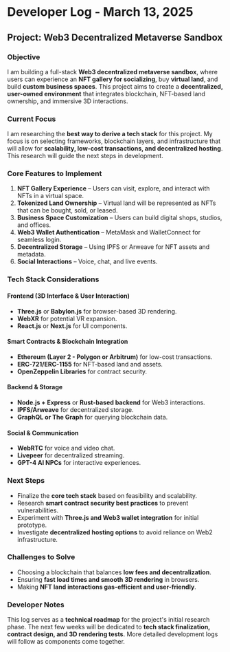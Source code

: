 # Developer Log - March 13, 2025

## Project: Web3 Decentralized Metaverse Sandbox

### **Objective**
I am building a full-stack **Web3 decentralized metaverse sandbox**, where users can experience an **NFT gallery for socializing**, buy **virtual land**, and build **custom business spaces**. This project aims to create a **decentralized, user-owned environment** that integrates blockchain, NFT-based land ownership, and immersive 3D interactions.

### **Current Focus**
I am researching the **best way to derive a tech stack** for this project. My focus is on selecting frameworks, blockchain layers, and infrastructure that will allow for **scalability, low-cost transactions, and decentralized hosting**. This research will guide the next steps in development.

### **Core Features to Implement**
1. **NFT Gallery Experience** – Users can visit, explore, and interact with NFTs in a virtual space.
2. **Tokenized Land Ownership** – Virtual land will be represented as NFTs that can be bought, sold, or leased.
3. **Business Space Customization** – Users can build digital shops, studios, and offices.
4. **Web3 Wallet Authentication** – MetaMask and WalletConnect for seamless login.
5. **Decentralized Storage** – Using IPFS or Arweave for NFT assets and metadata.
6. **Social Interactions** – Voice, chat, and live events.

### **Tech Stack Considerations**
#### **Frontend (3D Interface & User Interaction)**
- **Three.js** or **Babylon.js** for browser-based 3D rendering.
- **WebXR** for potential VR expansion.
- **React.js** or **Next.js** for UI components.

#### **Smart Contracts & Blockchain Integration**
- **Ethereum (Layer 2 - Polygon or Arbitrum)** for low-cost transactions.
- **ERC-721/ERC-1155** for NFT-based land and assets.
- **OpenZeppelin Libraries** for contract security.

#### **Backend & Storage**
- **Node.js + Express** or **Rust-based backend** for Web3 interactions.
- **IPFS/Arweave** for decentralized storage.
- **GraphQL or The Graph** for querying blockchain data.

#### **Social & Communication**
- **WebRTC** for voice and video chat.
- **Livepeer** for decentralized streaming.
- **GPT-4 AI NPCs** for interactive experiences.

### **Next Steps**
- Finalize the **core tech stack** based on feasibility and scalability.
- Research **smart contract security best practices** to prevent vulnerabilities.
- Experiment with **Three.js and Web3 wallet integration** for initial prototype.
- Investigate **decentralized hosting options** to avoid reliance on Web2 infrastructure.

### **Challenges to Solve**
- Choosing a blockchain that balances **low fees and decentralization**.
- Ensuring **fast load times and smooth 3D rendering** in browsers.
- Making **NFT land interactions gas-efficient and user-friendly**.

### **Developer Notes**
This log serves as a **technical roadmap** for the project's initial research phase. The next few weeks will be dedicated to **tech stack finalization, contract design, and 3D rendering tests**. More detailed development logs will follow as components come together.

